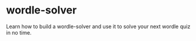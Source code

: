 # wordle-solver
Learn how to build a wordle-solver and use it to solve your next wordle quiz in no time.
